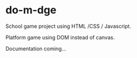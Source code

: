 # do-m-dge

School game project using HTML /CSS / Javascript.

Platform game using DOM instead of canvas.

Documentation coming...
